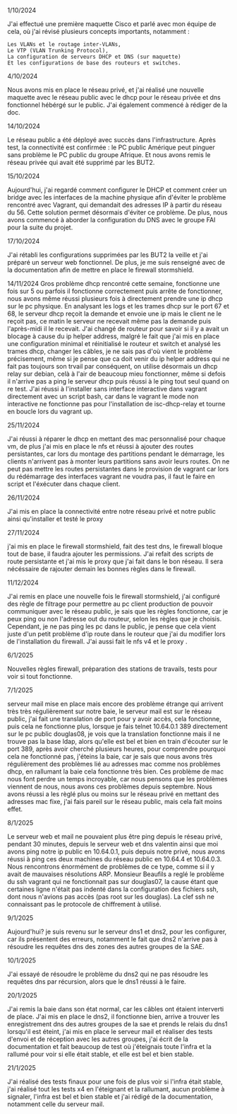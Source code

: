 1/10/2024


J'ai effectué une première maquette Cisco et parlé avec mon équipe de cela, où j'ai révisé plusieurs concepts importants, notamment :

    Les VLANs et le routage inter-VLANs,
    Le VTP (VLAN Trunking Protocol),
    La configuration de serveurs DHCP et DNS (sur maquette)
    Et les configurations de base des routeurs et switches.

4/10/2024

Nous avons mis en place le réseau privé, et j'ai réalisé une nouvelle maquette avec le réseau public avec le dhcp pour le réseau privée et dns fonctionnel hébérgé sur le public.
J'ai également commencé à rédiger de la doc.

14/10/2024

Le réseau public a été déployé avec succès dans l'infrastructure. Après test, la connectivité est confirmée : le PC public Amérique peut pinguer sans problème le PC public du groupe Afrique. Et nous avons remis le réseau privée qui avait été supprimé par les BUT2.

15/10/2024

Aujourd'hui, j'ai regardé comment configurer le DHCP et comment créer un bridge avec les interfaces de la machine physique afin d'éviter le problème rencontré avec Vagrant, qui demandait des adresses IP à partir du réseau du 56. Cette solution permet désormais d'éviter ce problème. De plus, nous avons commencé à aborder la configuration du DNS avec le groupe FAI pour la suite du projet.

17/10/2024


J'ai rétabli les configurations supprimées par les BUT2 la veille et j'ai préparé un serveur web fonctionnel. De plus, je me suis renseigné avec de la documentation afin de mettre en place le firewall stormshield.

14/11/2024
Gros problème dhcp rencontré cette semaine, fonctionne une fois sur 5 ou parfois il fonctionne correctement puis arrête de fonctionner, nous avons même réussi plusieurs fois à directement prendre une ip dhcp sur le pc physique. En analysant les logs et les trames dhcp sur le port 67 et 68, le serveur dhcp reçoit la demande et envoie une ip mais le client ne le reçoit pas, ce matin le serveur ne recevait même pas la demande puis l'après-midi il le recevait. J'ai changé de routeur pour savoir si il y a avait un blocage à cause du ip helper address, malgré le fait que j'ai mis en place une configuration minimal et réinitialisé le routeur et switch et analysé les trames dhcp, changer les câbles, je ne sais pas d'où vient le problème précisement, même si je pense que ca doit venir du ip helper address qui ne fait pas toujours son trvail par conséquent, on utilise désormais un dhcp relay sur debian, celà à l'air de beaucoup mieu fonctionner, même si defois il n'arrive pas a ping le serveur dhcp puis réussi à le ping tout seul quand on re test. J'ai réussi à l'installer sans interface interactive dans vagrant directement avec un script bash, car dans le vagrant le mode non interactive ne fonctionne pas pour l'installation de isc-dhcp-relay et tourne en boucle lors du vagrant up.

25/11/2024

J'ai réussi à réparer le dhcp en mettant des mac personnalisé pour chaque vm, de plus j'ai mis en place le nfs et réussi à ajouter des routes persistantes, car lors du montage des partitions pendant le démarrage, les clients n'arrivent pas à monter leurs partitions sans avoir leurs routes. On ne peut pas mettre les routes persistantes dans le provision de vagrant car lors du rédémarrage des interfaces vagrant ne voudra pas, il faut le faire en script et l'éxécuter dans chaque client.

26/11/2024

J'ai mis en place la connectivité entre notre réseau privé et notre public ainsi qu'installer et testé le proxy

27/11/2024

j'ai mis en place le firewall stormshield, fait des test dns, le firewall bloque tout de base, il faudra ajouter les permissions. J'ai refait des scripts de route persistante et j'ai mis le proxy que j'ai fait dans le bon réseau. Il sera nécéssaire de rajouter demain les bonnes règles dans le firewall.

11/12/2024

J'ai remis en place une nouvelle fois le firewall stormshield, j'ai configuré des règle de filtrage pour permettre au pc client production de pouvoir communiquer avec le réseau public, je sais que les règles fonctionne, car je peux ping ou non l'adresse out du routeur, selon les règles que je choisis. Cependant, je ne pas ping les pc dans le public, je pense que cela vient juste d'un petit problème d'ip route dans le routeur que j'ai du modifier lors de l'installation du firewall.
J'ai aussi fait le nfs v4 et le proxy .

6/1/2025

Nouvelles règles firewall, préparation des stations de travails, tests pour voir si tout fonctionne.

7/1/2025

serveur mail mise en place mais encore des problème étrange qui arrivent très très régulièrement sur notre baie, le serveur mail est sur le réseau public, j'ai fait une translation de port pour y avoir accès, cela fonctionne, puis cela ne fonctionne plus, lorsque je fais telnet 10.64.0.1 389 directement sur le pc public douglas08, je vois que la translation fonctionne mais il ne trouve pas la base ldap, alors qu'elle est bel et bien en train d'écouter sur le port 389, après avoir cherché plusieurs heures, pour comprendre pourquoi cela ne fonctionné pas, j'éteins la baie, car je sais que nous avons très régulièrement des problèmes lié au adresses mac comme nos problèmes dhcp, en rallumant la baie cela fonctionne très bien. Ces problème de mac nous font perdre un temps incroyable, car nous pensons que les problèmes viennent de nous, nous avons ces problèmes depuis septembre. Nous avons réussi a les règlé plus ou moins sur le réseau privé en mettant des adresses mac fixe, j'ai fais pareil sur le réseau public, mais cela fait moins effet.

8/1/2025

Le serveur web et mail ne pouvaient plus être ping depuis le réseau privé, pendant 30 minutes, depuis le serveur web et dns valentin ainsi que moi avons ping notre ip public en 10.64.0.1, puis depuis notre privé, nous avons réussi à ping ces deux machines du réseau public en 10.64.4 et 10.64.0.3. Nous rencontrons énormément de problèmes de ce type, comme si il y avait de mauvaises résolutions ARP.
Monsieur Beaufils a reglé le problème du ssh vagrant qui ne fonctionnait pas sur douglas07, la cause étant que certaines ligne n'était pas indenté dans la configuration des fichiers ssh, dont nous n'avions pas accès (pas root sur les douglas). La clef ssh ne connaissant pas le protocole de chiffrement à utilisé.

9/1/2025

Aujourd'hui? je suis revenu sur le serveur dns1 et dns2, pour les configurer, car ils présentent des erreurs, notamment le fait que dns2 n'arrive pas à résoudre les requêtes dns des zones des autres groupes de la SAE.

10/1/2025

J'ai essayé de résoudre le problème du dns2 qui ne pas résoudre les requêtes dns par récursion, alors que le dns1 réussi à le faire.

20/1/2025

J'ai remis la baie dans son état normal, car les câbles ont étaient interverti de place. J'ai mis en place le dns2, il fonctionne bien, arrive a trouver les enregistrement dns des autres groupes de la sae et prends le relais du dns1 lorsqu'il est éteint, j'ai mis en place le serveur mail et réaliser des tests d'envoi et de réception avec les autres groupes, j'ai écrit de la documentation et fait beaucoup de test où j'éteignais toute l'infra et la rallumé pour voir si elle était stable, et elle est bel et bien stable.

21/1/2025

J'ai réalisé des tests finaux pour une fois de plus voir si l'infra était stable, j'ai réalisé tout les tests x4 en l'éteignant et la rallumant, aucun problème à signaler, l'infra est bel et bien stable et j'ai rédigé de la documentation, notamment celle du serveur mail.




